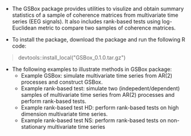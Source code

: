 - The GSBox package provides utilities to visulize and obtain summary statistics of a sample of coherence matrices from multivariate time series (EEG signals). It also includes rank-based tests using log-Euclidean metric to compare two samples of coherence matrices.

- To install the package, download the package and run the following R code:
> devtools::install_local("GSBox_0.1.0.tar.gz")

- The following examples to illustrate methods in GSBox package:
  + Example GSBox: simulate multivariate time series from AR(2) processes and construct GSBox. 
  + Example rank-based test: simulate two (indepedent/dependent) samples of multivariate time series from AR(2) processes and perform rank-based tests. 
  + Example rank-based test HD: perform rank-based tests on high dimension multivariate time series.
  + Example rank-based test NS: perform rank-based tests on non-stationary multivariate time series

